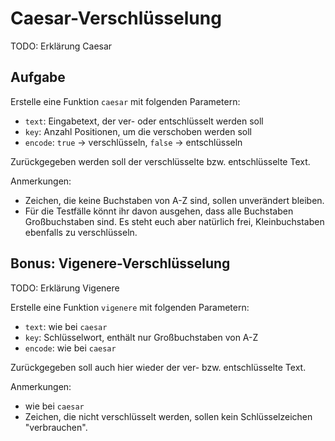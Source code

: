 # Caesar-Verschlüsselung

TODO: Erklärung Caesar

## Aufgabe

Erstelle eine Funktion `caesar` mit folgenden Parametern:

- `text`: Eingabetext, der ver- oder entschlüsselt werden soll
- `key`: Anzahl Positionen, um die verschoben werden soll
- `encode`: `true` -> verschlüsseln, `false` -> entschlüsseln

Zurückgegeben werden soll der verschlüsselte bzw. entschlüsselte Text.

Anmerkungen:

- Zeichen, die keine Buchstaben von A-Z sind, sollen unverändert bleiben.
- Für die Testfälle könnt ihr davon ausgehen, dass alle Buchstaben Großbuchstaben sind.
Es steht euch aber natürlich frei, Kleinbuchstaben ebenfalls zu verschlüsseln.

## Bonus: Vigenere-Verschlüsselung

TODO: Erklärung Vigenere

Erstelle eine Funktion `vigenere` mit folgenden Parametern:

- `text`: wie bei `caesar`
- `key`: Schlüsselwort, enthält nur Großbuchstaben von A-Z 
- `encode`: wie bei `caesar`

Zurückgegeben soll auch hier wieder der ver- bzw. entschlüsselte Text.

Anmerkungen:

- wie bei `caesar`
- Zeichen, die nicht verschlüsselt werden, sollen kein Schlüsselzeichen "verbrauchen".
